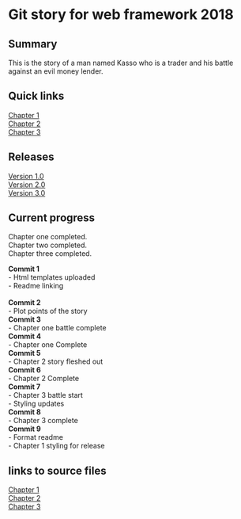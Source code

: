# Git story for web framework 2018

## Summary
This is the story of a man named Kasso who is a trader and his battle against an evil money lender.

## Quick links
[Chapter 1](Chapter1.html)<br>
[Chapter 2](Chapter2.html) <br>
[Chapter 3](Chapter3.html) <br>

## Releases
[Version 1.0](https://github.com/AndrewSherlock/year3-story-2018/releases/tag/v1.0)<br>
[Version 2.0](https://github.com/AndrewSherlock/year3-story-2018/releases/tag/v2.0)<br>
[Version 3.0](https://github.com/AndrewSherlock/year3-story-2018/releases/tag/v3.0)

## Current progress
Chapter one completed. <br>
Chapter two completed.<br>
Chapter three completed.<br>

**Commit 1** 
    <br>
    -  Html templates uploaded<br>
    -  Readme linking			
    <br>
**Commit 2**
    <br>
    - Plot points of the story
    <br>
**Commit 3**
    <br>
    - Chapter one battle complete
    <br>
**Commit 4**
    <br>
    - Chapter one Complete
    <br>
**Commit 5**
    <br>
    - Chapter 2 story fleshed out
    <br>
**Commit 6** 
    <br>
    - Chapter 2 Complete
    <br>
**Commit 7**
    <br>
    - Chapter 3 battle start<br>
    - Styling updates
    <br>
**Commit 8**
    <br>
    - Chapter 3 complete
    <br>
**Commit 9**
    <br>
    - Format readme<br>
    - Chapter 1 styling for release
    <br>

## links to source files
[Chapter 1](https://github.com/AndrewSherlock/year3-story-2018/blob/master/Chapter1.html)<br>
[Chapter 2](https://github.com/AndrewSherlock/year3-story-2018/blob/master/Chapter2.html) <br>
[Chapter 3](https://github.com/AndrewSherlock/year3-story-2018/blob/master/Chapter3.html) <br>
